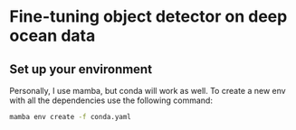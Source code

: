 # Fine-tuning object detector on deep ocean data

## Set up your environment
Personally, I use mamba, but conda will work as well. To create a new env with all the dependencies use the following command:
```bash
mamba env create -f conda.yaml
```



